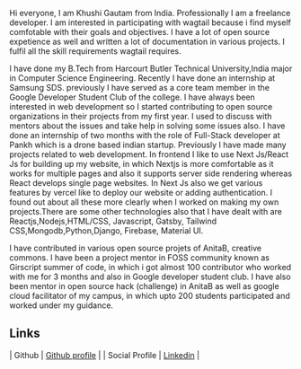 Hi everyone, I am Khushi Gautam from India. Professionally I am a freelance developer. I am interested in participating with wagtail because i find myself comfotable with their goals and objectives. I have a lot of open source expetience as well and written a lot of documentation in various projects. I fulfil all the skill requirements wagtail requires.

I have done my B.Tech from Harcourt Butler Technical University,India major in Computer Science Engineering. Recently I have done an internship at Samsung SDS. previously I have served as a core team member in the Google Developer Student Club of the college. I have always been interested in web development so I started contributing to open source organizations in their projects from my first year. I used to discuss with mentors about the issues and take help in solving some issues also. I have done an internship of two months with the role of Full-Stack developer at Pankh which is a drone based indian startup. Previously I have made many projects related to web development. In frontend I like to use Next Js/React Js for building up my website, in which Nextjs is more comfortable as it works for multiple pages and also it supports server side rendering whereas React develops single page websites. In Next Js also we get various features by vercel like to deploy our website or adding authentication. I found out about all these more clearly when I worked on making my own projects.There are some other technologies also that I have dealt with are Reactjs,Nodejs,HTML/CSS, Javascript, Gatsby, Tailwind CSS,Mongodb,Python,Django, Firebase, Material UI.

I have contributed in various open source projets of AnitaB, creative commons. I have been a project mentor in FOSS community known as Girscript summer of code, in which i got almost 100 contributor who worked with me for 3 months and also in Google developer student club. I have also been mentor in open source hack (challenge) in AnitaB as well as google cloud facilitator of my campus, in which upto 200 students participated and worked under my guidance.


## Links

| Github         | [Github profile](https://github.com/khushishikhu) |
| Social Profile | [Linkedin](https://www.linkedin.com/in/khushi-gautam-7708b4191/) |
